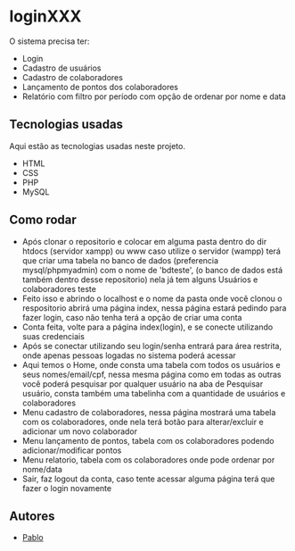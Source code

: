 # loginXXX

O sistema precisa ter:
- Login
- Cadastro de usuários
- Cadastro de colaboradores
- Lançamento de pontos dos colaboradores
- Relatório com filtro por período com opção de ordenar por nome e data

## Tecnologias usadas

Aqui estão as tecnologias usadas neste projeto.

* HTML
* CSS
* PHP
* MySQL

## Como rodar
- Após clonar o repositorio e colocar em alguma pasta dentro do dir htdocs (servidor xampp) ou www caso utilize o servidor (wampp) terá que criar uma tabela no banco de dados (preferencia mysql/phpmyadmin) com o nome de 'bdteste', (o banco de dados está também dentro desse repositorio) nela já tem alguns Usuários e colaboradores teste
- Feito isso e abrindo o localhost e o nome da pasta onde você clonou o respositorio abrirá uma página index, nessa página estará pedindo para fazer login, caso não tenha terá a opção de criar uma conta
- Conta feita, volte para a página index(login), e se conecte utilizando suas credenciais
- Após se conectar utilizando seu login/senha entrará para área restrita, onde apenas pessoas logadas no sistema poderá acessar
- Aqui temos o Home, onde consta uma tabela com todos os usuários e seus nomes/email/cpf, nessa mesma página como em todas as outras você poderá pesquisar por qualquer usuário na aba de Pesquisar usuário, consta também uma tabelinha com a quantidade de usuários e colaboradores
- Menu cadastro de colaboradores, nessa página mostrará uma tabela com os colaboradores, onde nela terá botão para alterar/excluir e adicionar um novo colaborador
- Menu lançamento de pontos, tabela com os colaboradores podendo adicionar/modificar pontos
- Menu relatorio, tabela com os colaboradores onde pode ordenar por nome/data
- Sair, faz logout da conta, caso tente acessar alguma página terá que fazer o login novamente

## Autores

- [Pablo](https://www.github.com/pbosm) 
